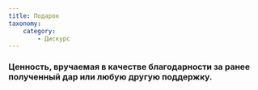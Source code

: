 ```yaml
---
title: Подарок
taxonomy:
    category:
        - Дискурс
---
```


### Ценность, вручаемая в качестве благодарности за ранее полученный дар или любую другую поддержку. 